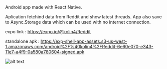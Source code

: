 Android app made with React Native.

Aplication fetchind data from Reddit and show latest threads. App also save to Async.Storage data which can be used with no internet connection.

expo link : https://expo.io/@kolin4/Reddit


standalone apk :  https://exp-shell-app-assets.s3-us-west-1.amazonaws.com/android%2F%40kolin4%2FReddit-6e60e070-e343-11e7-a4f9-0a580a780604-signed.apk

![alt text](http://i66.tinypic.com/r94jna.png)
